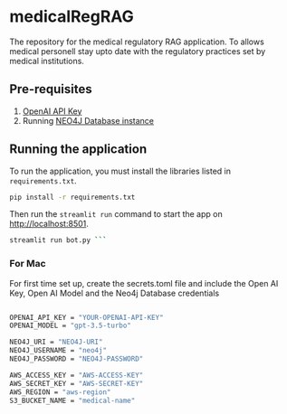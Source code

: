 # medicalRegRAG
The repository for the medical regulatory RAG application. To allows medical personell stay upto date with the regulatory practices set by medical institutions.

## Pre-requisites

1. [OpenAI API Key](https://platform.openai.com/api-keys)
2. Running [NEO4J Database instance](https://neo4j.com/product/auradb/?ref=docs-nav-get-started)

## Running the application

To run the application, you must install the libraries listed in `requirements.txt`.

```sh
pip install -r requirements.txt
```


Then run the `streamlit run` command to start the app on [http://localhost:8501](http://localhost:8501).

```sh
streamlit run bot.py ```
```

### For Mac
For first time set up, create the secrets.toml file and include the Open AI Key, Open AI Model and the Neo4j Database credentials

```sh

OPENAI_API_KEY = "YOUR-OPENAI-API-KEY"
OPENAI_MODEL = "gpt-3.5-turbo"

NEO4J_URI = "NEO4J-URI"
NEO4J_USERNAME = "neo4j"
NEO4J_PASSWORD = "NEO4J-PASSWORD"

AWS_ACCESS_KEY = "AWS-ACCESS-KEY"
AWS_SECRET_KEY = "AWS-SECRET-KEY"
AWS_REGION = "aws-region"
S3_BUCKET_NAME = "medical-name"
```
